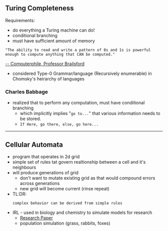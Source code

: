 ## Turing Completeness

Requirements:
- do everything a Turing machine can do!
- conditional branching
- must have sufficient amount of memory

 ```
"The ability to read and write a pattern of 0s and 1s is powerful enough to compute anything that CAN be computed."
``` 
[-- Computerphile, Professor Brailsford](https://www.youtube.com/watch?v=RPQD7-AOjMI)

- considered Type-0 Grammar/language (Recursively enumerable) in Chomsky's heirarchy of languages

### Charles Babbage
- realized that to perform any computation, must have conditional branching
    - which implicitly implies "`go to...`" that various information needs to be stored. 
    - `If Here, go there, else, go here...`
----

## Cellular Automata
- program that operates in 2d grid
- simple set of rules tat govern realtionship between a cell and it's neighbours 
- will produce generations of grid
    -   don't want to mutate existing grid as that would compound errors across generations
    - new grid will become current (rinse repeat)
- TL:DR:
    ```
    complex behavior can be derived from simple rules
    ```
- IRL - used in biology and chemistry to simulate models for research
    - [Research Paper](https://www.sciencedirect.com/science/article/pii/089571779090010K)
    - population simulation (grass, rabbits, foxes)